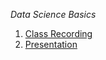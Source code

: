 *Data Science Basics*
  1. [Class Recording](https://s3.amazonaws.com/cds-cda/Commerce+Data+Academy+-+Data+Science+I+Basics-20160314+1639-1.arf.zip)
  2. [Presentation](https://s3.amazonaws.com/cds-cda/Data+Academy-+Data+Science+Basics.pdf)